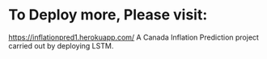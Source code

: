 # To Deploy more, Please visit:
   https://inflationpred1.herokuapp.com/
A Canada Inflation Prediction project carried out by deploying LSTM. 
